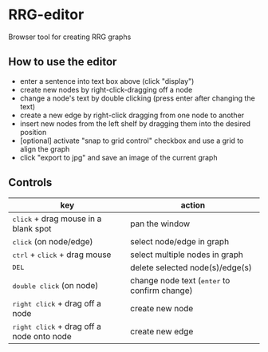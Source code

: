# RRG-editor
Browser tool for creating RRG graphs

## How to use the editor
- enter a sentence into text box above (click "display")
- create new nodes by right-click-dragging off a node
- change a node's text by double clicking (press enter after changing the text)
- create a new edge by right-click dragging from one node to another
- insert new nodes from the left shelf by dragging them into the desired position
- \[optional\] activate "snap to grid control" checkbox and use a grid to align the graph
- click "export to jpg" and save an image of the current graph

## Controls
| key		| action 	|
| ------------- | ------------- |
| <kbd>click</kbd> + drag mouse in a blank spot | pan the window |
| <kbd>click</kbd> (on node/edge)| select node/edge in graph |
| <kbd>ctrl</kbd> + <kbd>click</kbd> + drag mouse | select multiple nodes in graph |
| <kbd>DEL</kbd>  | delete selected node(s)/edge(s)  |
| <kbd>double click</kbd> (on node)  | change node text (<kbd>enter</kbd> to confirm change) |
| <kbd>right click</kbd> + drag off a node | create new node |
| <kbd>right click</kbd> + drag off a node onto node | create new edge |
